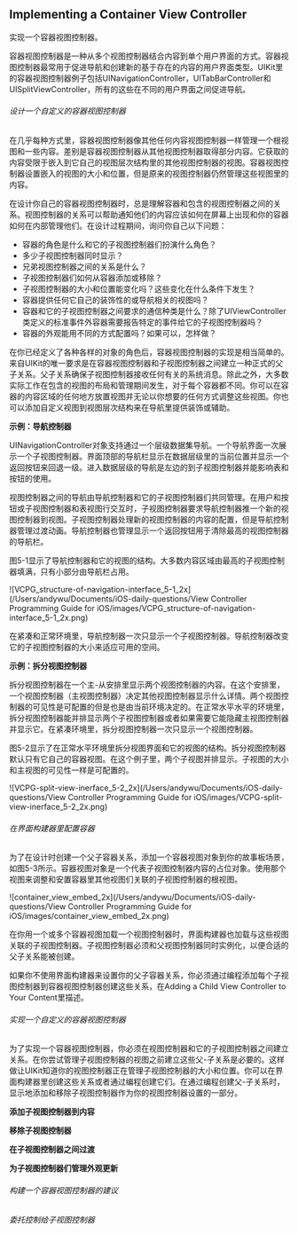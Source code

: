 ## Implementing a Container View Controller

实现一个容器视图控制器。

容器视图控制器是一种从多个视图控制器结合内容到单个用户界面的方式。容器视图控制器最常用于促进导航和创建新的基于存在的内容的用户界面类型。UIKit里的容器视图控制器例子包括UINavigationController，UITabBarController和UISplitViewController，所有的这些在不同的用户界面之间促进导航。

###### 设计一个自定义的容器视图控制器

在几乎每种方式里，容器视图控制器像其他任何内容视图控制器一样管理一个根视图和一些内容。差别是容器视图控制器从其他视图控制器取得部分内容。它获取的内容受限于嵌入到它自己的视图层次结构里的其他视图控制器的视图。容器视图控制器设置嵌入的视图的大小和位置，但是原来的视图控制器仍然管理这些视图里的内容。

在设计你自己的容器视图控制器时，总是理解容器和包含的视图控制器之间的关系。视图控制器的关系可以帮助通知他们的内容应该如何在屏幕上出现和你的容器如何在内部管理他们。在设计过程期间，询问你自己以下问题：

- 容器的角色是什么和它的子视图控制器们扮演什么角色？
- 多少子视图控制器同时显示？
- 兄弟视图控制器之间的关系是什么？
- 子视图控制器们如何从容器添加或移除？
- 子视图控制器的大小和位置能变化吗？这些变化在什么条件下发生？
- 容器提供任何它自己的装饰性的或导航相关的视图吗？
- 容器和它的子视图控制器之间要求的通信种类是什么？除了UIViewController类定义的标准事件外容器需要报告特定的事件给它的子视图控制器吗？
- 容器的外观能用不同的方式配置吗？如果可以，怎样做？

在你已经定义了各种各样的对象的角色后，容器视图控制器的实现是相当简单的。来自UIKit的唯一要求是在容器视图控制器和子视图控制器之间建立一种正式的父子关系。父子关系确保子视图控制器接收任何有关的系统消息。除此之外，大多数实际工作在包含的视图的布局和管理期间发生，对于每个容器都不同。你可以在容器的内容区域的任何地方放置视图并无论以你想要的任何方式调整这些视图。你也可以添加自定义视图到视图层次结构来在导航里提供装饰或辅助。

**示例：导航控制器**

UINavigationController对象支持通过一个层级数据集导航。一个导航界面一次展示一个子视图控制器。界面顶部的导航栏显示在数据层级里的当前位置并显示一个返回按钮来回退一级。进入数据层级的导航是左边的到子视图控制器并能影响表和按钮的使用。

视图控制器之间的导航由导航控制器和它的子视图控制器们共同管理。在用户和按钮或子视图控制器和表视图行交互时，子视图控制器要求导航控制器推一个新的视图控制器到视图。子视图控制器处理新的视图控制器的内容的配置，但是导航控制器管理过渡动画。导航控制器也管理显示一个返回按钮用于清除最高的视图控制器的导航栏。

图5-1显示了导航控制器和它的视图的结构。大多数内容区域由最高的子视图控制器填满，只有小部分由导航栏占用。

![VCPG_structure-of-navigation-interface_5-1_2x](/Users/andywu/Documents/iOS-daily-questions/View Controller Programming Guide for iOS/images/VCPG_structure-of-navigation-interface_5-1_2x.png)

在紧凑和正常环境里，导航控制器一次只显示一个子视图控制器。导航控制器改变它的子视图控制器的大小来适应可用的空间。

**示例：拆分视图控制器**

拆分视图控制器在一个主-从安排里显示两个视图控制器的内容。在这个安排里，一个视图控制器（主视图控制器）决定其他视图控制器显示什么详情。两个视图控制器的可见性是可配置的但是也是由当前环境决定的。在正常水平水平的环境里，拆分视图控制器能并排显示两个子视图控制器或者如果需要它能隐藏主视图控制器并显示它。在紧凑环境里，拆分视图控制器一次只显示一个视图控制器。

图5-2显示了在正常水平环境里拆分视图界面和它的视图的结构。拆分视图控制器默认只有它自己的容器视图。在这个例子里，两个子视图并排显示。子视图的大小和主视图的可见性一样是可配置的。

![VCPG-split-view-inerface_5-2_2x](/Users/andywu/Documents/iOS-daily-questions/View Controller Programming Guide for iOS/images/VCPG-split-view-inerface_5-2_2x.png)

###### 在界面构建器里配置容器

为了在设计时创建一个父子容器关系，添加一个容器视图对象到你的故事板场景，如图5-3所示。容器视图对象是一个代表子视图控制器内容的占位对象。使用那个视图来调整和安置容器里其他视图们关联的子视图控制器的根视图。

![container_view_embed_2x](/Users/andywu/Documents/iOS-daily-questions/View Controller Programming Guide for iOS/images/container_view_embed_2x.png)

在你用一个或多个容器视图加载一个视图控制器时，界面构建器也加载与这些视图关联的子视图控制器。子视图控制器必须和父视图控制器同时实例化，以便合适的父子关系能被创建。

如果你不使用界面构建器来设置你的父子容器关系，你必须通过编程添加每个子视图控制器到容器视图控制器创建这些关系，在Adding a Child View Controller to Your Content里描述。

###### 实现一个自定义的容器视图控制器

为了实现一个容器视图控制器，你必须在视图控制器和它的子视图控制器之间建立关系。在你尝试管理子视图控制器的视图之前建立这些父-子关系是必要的。这样做让UIKit知道你的视图控制器正在管理子视图控制器的大小和位置。你可以在界面构建器里创建这些关系或者通过编程创建它们。在通过编程创建父-子关系时，显示地添加和移除子视图控制器作为你的视图控制器设置的一部分。

**添加子视图控制器到内容**

**移除子视图控制器**

**在子视图控制器之间过渡**

**为子视图控制器们管理外观更新**

###### 构建一个容器视图控制器的建议

###### 委托控制给子视图控制器